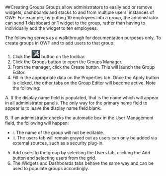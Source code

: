 ##Creating Groups
Groups allow administrators to easily add or remove widgets, dashboards and stacks to and from multiple users’ instances of OWF. For example, by putting 10 employees into a group, the administrator can send 1 dashboard or 1 widget to the group, rather than having to individually add the widget to ten employees.  

The following serves as a walkthrough for documentation purposes only. To create groups in OWF and to add users to that group:

1.	Click the ![Administration Button](OWFImages/OWF7/administration_button.png) button on the toolbar.
2.	Click the Groups button to open the Groups Manager.
3.	From the manager, click the Create button. This will launch the Group Editor.
4.	Fill in the appropriate data on the Properties tab. Once the Apply button is clicked, the other tabs on the Group Editor will become active. Note the following:

  A. If the display name field is populated, that is the name which will appear in all administrator panels. The only way for the primary name field to appear is to leave the display name field blank.

  B. If an administrator checks the automatic box in the User Management field, the following will happen:
   * i.	The name of the group will not be editable.
   * ii. The users tab will remain grayed out as users can only be added via external sources, such as a security plug-in.

5.	Add users to the group by selecting the Users tab, clicking the Add button and selecting users from the grid.  
6.	The Widgets and Dashboards tabs behave the same way and can be used to populate groups accordingly.
